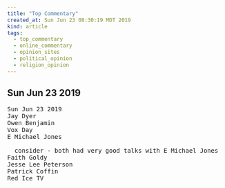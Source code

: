 ```yaml
---
title: "Top Commentary"
created_at: Sun Jun 23 08:30:19 MDT 2019
kind: article
tags:
  - top_commentary
  - online_commentary
  - opinion_sites
  - political_opinion
  - religion_opinion
---
```


<h2>Sun Jun 23 2019</h2>

<pre>
Sun Jun 23 2019
Jay Dyer
Owen Benjamin
Vox Day
E Michael Jones

  consider - both had very good talks with E Michael Jones
Faith Goldy
Jesse Lee Peterson
Patrick Coffin
Red Ice TV
</pre>

<!--
html boilerplate fragments
<a href="" target="_blank"></a>
<a name=""></a>
<img src="" width="400px">
<ul>
  <li></li>
  <li><a href="" target="_blank"></a></li>
</ul>
<pre>
</pre>
<p style="margin-bottom: 2em;"></p>
<hr style="border: 0; height: 3px; background: #333; background-image: linear-gradient(to right, #ccc, #333, #ccc);">
<pre><code>
</code></pre>
<math xmlns='http://www.w3.org/1998/Math/MathML' display='block'>
</math>
:-->
